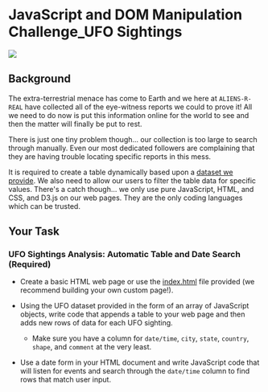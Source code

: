 # JavaScript and DOM Manipulation Challenge_UFO Sightings

![](main.PNG)

## Background

The extra-terrestrial menace has come to Earth and 
we here at `ALIENS-R-REAL` have collected all of the eye-witness reports 
we could to prove it! All we need to do now is put this information online 
for the world to see and then the matter will finally be put to rest.

There is just one tiny problem though... our collection is too large to 
search through manually. Even our most dedicated followers are 
complaining that they are having trouble locating specific reports 
in this mess.

It is required to create a table dynamically based upon a 
[dataset we provide](StarterCode/static/js/data.js). We also need to 
allow our users to filter the table data for specific values. There's 
a catch though... we only use pure JavaScript, HTML, and CSS, and D3.js 
on our web pages. They are the only coding languages which can be trusted.

## Your Task

### UFO Sightings Analysis: Automatic Table and Date Search (Required)

* Create a basic HTML web page or use the 
[index.html](StarterCode/index.html) file provided 
(we recommend building your own custom page!).

* Using the UFO dataset provided in the form of 
an array of JavaScript objects, write code that appends a table 
to your web page and then adds new rows of data for each UFO 
sighting.

  * Make sure you have a column for `date/time`, `city`,
 `state`, `country`, `shape`, and `comment` at the very least.

* Use a date form in your HTML document and write JavaScript 
code that will listen for events and search through the 
`date/time` column to find rows that match user input.
